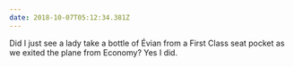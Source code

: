 ```yaml
---
date: 2018-10-07T05:12:34.381Z
---
```


Did I just see a lady take a bottle of Évian from a First Class seat pocket as we exited the plane from Economy? Yes I did.
